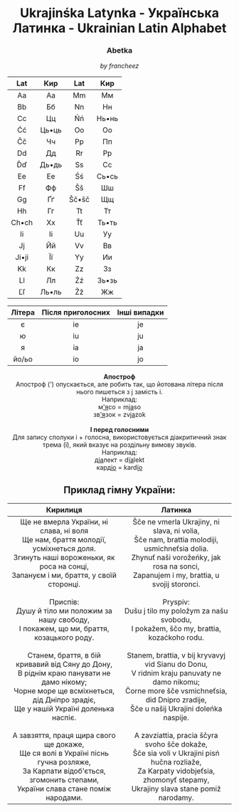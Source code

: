 # <center>Ukrajinśka Latynka - Українська Латинка - Ukrainian Latin Alphabet</center>

### **<center>Abetka</center>**
*<center>by francheez</center>*
<center>

| **Lat** | **Кир** | **Lat** | **Кир** |
|:-------:|:-------:|:-------:|:-------:|
| Aa      | Аа      | Mm      | Мм      |
| Bb      | Бб      | Nn      | Нн      |
| Cc      | Цц      | Ńń      | Нь•нь   |
| Ćć      | Ць•ць   | Oo      | Оо      |
| Čč      | Чч      | Pp      | Пп      |
| Dd      | Дд      | Rr      | Рр      |
| Ďď      | Дь•дь   | Ss      | Сс      |
| Ee      | Ее      | Śś      | Сь•сь   |
| Ff      | Фф      | Šš      | Шш      |
| Gg      | Ґґ      | Šč•šč   | Щщ      |
| Hh      | Гг      | Tt      | Тт      |
| Ch•ch   | Хх      | Ťť      | Ть•ть   |
| Ii      | Іі      | Uu      | Уу      |
| Jj      | Йй      | Vv      | Вв      |
| Ji•ji   | Її      | Yy      | Ии      |
| Kk      | Кк      | Zz      | Зз      |
| Ll      | Лл      | Źź      | Зь•зь   |
| Ľľ      | Ль•ль   | Žž      | Жж      |
</center>
<center>

| Літера | Після приголосних | Інші випадки |
|:------:|:-----------------:|:------------:|
| є      | ie                 | je           |
| ю      | iu                | ju          |
| я      | ia               | ja           |
| йо/ьо      | io           | jo           |
</center>

<center>
<b>Апостроф</b><br>
Апостроф (') опускається, але робить так, що йотована літера після нього пишеться з j замість i.
<br>
Наприклад:<br>
м<u>'я</u>со = m<u>ja</u>so<br>
зв<u>'я</u>зок = zv<u>ja</u>zok
</center>
<br>
<center>
<b>І перед голосними</b><br>
Для запису сполуки і + голосна, використовується діакритичний знак трема (ï), який вказує на роздільну вимову звуків.
<br>
Наприклад:<br>
д<u>іа</u>лект = d<u>ïa</u>lekt<br>
кард<u>іо</u> = kard<u>ïo</u>
</center>

## <center>Приклад гімну України:</center>

<center>

| Кирилиця                                                                 | Латинка                                                                |
|:------------------------------------------------------------------------:|:----------------------------------------------------------------------:|
| Ще не вмерла України, ні слава, ні воля<br>Ще нам, браття молодії, усміхнеться доля.<br>Згинуть наші вороженьки, як роса на сонці,<br>Запануєм і ми, браття, у своїй сторонці.<br><br>Приспів:<br>Душу й тіло ми положим за нашу свободу,<br>І покажем, що ми, браття, козацького роду.<br><br>Станем, браття, в бій кривавий від Сяну до Дону,<br>В ріднім краю панувати не дамо нікому;<br>Чорне море ще всміхнеться, дід Дніпро зрадіє,<br>Ще у нашій Україні доленька наспіє.<br><br>А завзяття, праця щира свого ще докаже,<br>Ще ся волі в Україні піснь гучна розляже,<br>За Карпати відоб'ється, згомонить степами,<br>України слава стане поміж народами. | Šče ne vmerla Ukrajiny, ni slava, ni volia,<br>Šče nam, brattia molodiji, usmichneťsia dolia.<br>Zhynuť naši vorožeńky, jak rosa na sonci,<br>Zapanujem i my, brattia, u svojij storonci.<br><br>Pryspiv:<br>Dušu j tilo my položym za našu svobodu,<br>I pokažem, ščo my, brattia, kozaćkoho rodu.<br><br>Stanem, brattia, v bij kryvavyj vid Sianu do Donu,<br>V ridnim kraju panuvaty ne damo nikomu;<br>Čorne more šče vsmichneťsia, did Dnipro zradije,<br>Šče u našij Ukrajini doleńka naspije.<br><br>A zavziattia, pracia ščyra svoho šče dokaže,<br>Šče sia voli v Ukrajini pisń hučna rozliaže,<br>Za Karpaty vidobjeťsia, zhomonyť stepamy,<br>Ukrajiny slava stane pomiž narodamy. |

</center>
